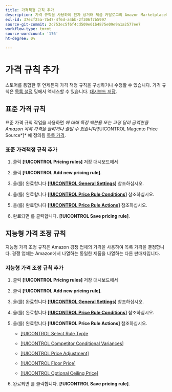 ```yaml
---
title: 가격책정 규칙 추가
description: 가격 규칙을 사용하여 전자 상거래 제품 카탈로그의 Amazon Marketplace에 대한 목록 가격을 관리합니다.
exl-id: 37ecf25a-7b47-4f6d-a4bb-2f306f7b5997
source-git-commit: 2c753ec5f6f4cd509e61b4875e09e9a1a2577ee7
workflow-type: tm+mt
source-wordcount: '176'
ht-degree: 0%

---
```


# 가격 규칙 추가

스토어를 통합한 후 언제든지 가격 책정 규칙을 구성하거나 수정할 수 있습니다. 가격 규칙은 [목록 설정](./listing-settings.md) 및에서 액세스할 수 있습니다. [대시보드 저장](./amazon-store-dashboard.md).

## 표준 가격 규칙

표준 가격 규칙 작업을 사용하면 *에 대해 특정 백분율 또는 고정 달러 금액만큼 Amazon 목록 가격을 늘리거나 줄일 수 있습니다&#x200B;*[!UICONTROL Magento Price Source*]* 에 정의됨 [목록 가격](./listing-price.md).

### 표준 가격책정 규칙 추가

1. 클릭 **[!UICONTROL Pricing rules]** 저장 대시보드에서

1. 클릭 **[!UICONTROL Add new pricing rule]**.

1. 을(를) 완료합니다 **[[!UICONTROL General Settings]](./pricing-rule-general-settings.md)** 참조하십시오.

1. 을(를) 완료합니다 **[[!UICONTROL Price Rule Conditions]](./pricing-rule-conditions.md)** 참조하십시오.

1. 을(를) 완료합니다 **[[!UICONTROL Price Rule Actions]](./standard-price-rules.md)** 참조하십시오.

1. 완료되면 를 클릭합니다. **[!UICONTROL Save pricing rule]**.

## 지능형 가격 조정 규칙

지능형 가격 조정 규칙은 Amazon 경쟁 업체의 가격을 사용하여 목록 가격을 결정합니다. 경쟁 업체는 Amazon에서 나열하는 동일한 제품을 나열하는 다른 판매자입니다.

### 지능형 가격 조정 규칙 추가

1. 클릭 **[!UICONTROL Pricing rules]** 저장 대시보드에서

1. 클릭 **[!UICONTROL Add new pricing rule]**.

1. 을(를) 완료합니다 **[[!UICONTROL General Settings]](./pricing-rule-general-settings.md)** 참조하십시오.

1. 을(를) 완료합니다 **[[!UICONTROL Price Rule Conditions]](./pricing-rule-conditions.md)** 참조하십시오.

1. 을(를) 완료합니다 **[!UICONTROL Price Rule Actions]** 참조하십시오.

   - [[!UICONTROL Select Rule Typ]e](./intelligent-repricing-rules.md)

   - [[!UICONTROL Competitor Conditional Variances]](./competitor-conditional-variances.md)

   - [[!UICONTROL Price Adjustment]](./price-adjustment.md)

   - [[!UICONTROL Floor Price]](./floor-price.md)

   - [[!UICONTROL Optional Ceiling Price]](./optional-ceiling-price.md)

1. 완료되면 를 클릭합니다. **[!UICONTROL Save pricing rule]**.
